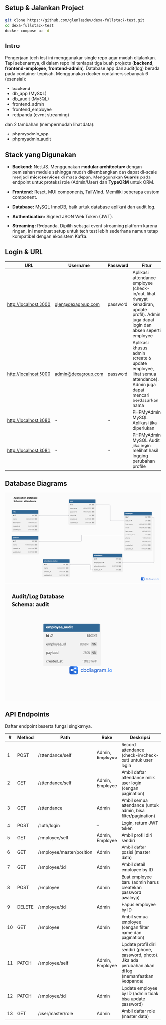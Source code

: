 
## Setup & Jalankan Project
```bash
git clone https://github.com/glenleedev/dexa-fullstack-test.git
cd dexa-fullstack-test
docker compose up -d
```

## Intro
Pengerjaan tech test ini menggunakan single repo agar mudah dijalankan. Tapi sebenarnya, di dalam repo ini terdapat tiga buah projects (**backend**, **frontend-employee**, **frontend-admin**). Database app dan audit(log) berada pada container terpisah. Menggunakan docker containers sebanyak 6 (esensial):
- backend
- db_app (MySQL)
- db_audit (MySQL)
- frontend_admin
- frontend_employee
- redpanda (event streaming)

dan 2 tambahan (mempermudah lihat data):
- phpmyadmin_app
- phpmyadmin_audit

## Stack yang Digunakan
- **Backend:** NestJS. Menggunakan **modular architecture** dengan pemisahan module sehingga mudah dikembangkan dan dapat di-scale menjadi **microservices** di masa depan. Menggunakan **Guards** pada endpoint untuk proteksi role (Admin/User) dan **TypeORM** untuk ORM.

- **Frontend:** React, MUI components, TailWind. Memiliki beberapa custom component.
- **Database:** MySQL InnoDB, baik untuk database aplikasi dan audit log.
- **Authentication:** Signed JSON Web Token (JWT).
- **Streaming:** Redpanda. Dipilih sebagai event streaming platform karena ringan, ini membuat setup untuk tech test lebih sederhana namun tetap kompatibel dengan ekosistem Kafka.


## Login & URL
| URL | Username | Password | Fitur |
|-----|----------|----------|-------|
| [http://localhost:3000](http://localhost:3000) | glen@dexagroup.com | password | Aplikasi attendance employee (check-in/out, lihat riwayat kehadiran, update profil). Admin juga dapat login dan absen seperti employee |
| [http://localhost:5000](http://localhost:5000) | admin@dexagroup.com | password | Aplikasi khusus admin (create & update employee, lihat semua attendance). Admin juga dapat mencari berdasarkan nama |
| [http://localhost:8080](http://localhost:8080) | - | - | PHPMyAdmin MySQL Aplikasi jika diperlukan |
| [http://localhost:8081](http://localhost:8081) | - | - | PHPMyAdmin MySQL Audit jika ingin melihat hasil logging perubahan profile |

## Database Diagrams
![Aplikasi](docs/attendance_schema.png)
![Audit(Log)](docs/audit_schema.png)

## API Endpoints

Daftar endpoint beserta fungsi singkatnya.

| #  | Method | Path | Roke | Deskripsi |
|----|--------|------|-------|-----------|
| 1  | POST   | /attendance/self         | Admin, Employee   | Record attendance (check-in/check-out) untuk user login |
| 2  | GET    | /attendance/self         | Admin, Employee   | Ambil daftar attendance milik user login (dengan pagination) |
| 3  | GET    | /attendance              | Admin | Ambil semua attendance (untuk admin, bisa filter/pagination) |
| 4  | POST   | /auth/login              | –              | Login, return JWT token |
| 5  | GET    | /employee/self           | Admin, Employee   | Ambil profil diri sendiri |
| 6  | GET    | /employee/master/position| Admin | Ambil daftar posisi (master data) |
| 7  | GET    | /employee/:id            | Admin | Ambil detail employee by ID |
| 8  | POST   | /employee                | Admin | Buat employee baru (admin harus createkan password awalnya) |
| 9  | DELETE | /employee/:id            | Admin | Hapus employee by ID |
| 10 | GET    | /employee                | Admin | Ambil semua employee (dengan filter name dan pagination) |
| 11 | PATCH  | /employee/self           | Admin, Employee   | Update profil diri sendiri (phone, password, photo). Jika ada perubahan akan di log (memanfaatkan Redpanda) |
| 12 | PATCH  | /employee/:id            | Admin | Update employee by ID (admin tidak bisa update password) |
| 13 | GET    | /user/master/role        | Admin | Ambil daftar role (master data) |

